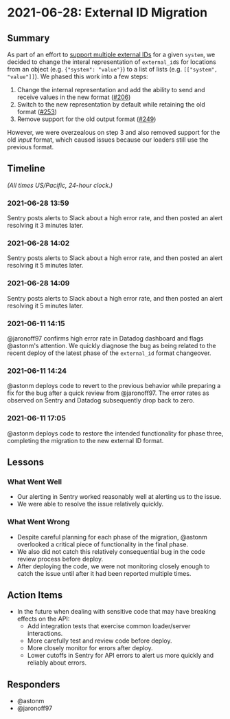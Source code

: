 # 2021-06-28: External ID Migration

## Summary

As part of an effort to [support multiple external IDs][issue-188] for a given `system`, we decided to change the interal representation of `external_id`s for locations from an object (e.g. `{"system": "value"}`) to a list of lists (e.g. `[["system", "value"]]`). We phased this work into a few steps:

1. Change the internal representation and add the ability to send and receive values in the new format ([#206][pr-206])
2. Switch to the new representation by default while retaining the old format ([#253][pr-253])
3. Remove support for the old output format ([#249][pr-249])

However, we were overzealous on step 3 and also removed support for the old _input_ format, which caused issues because our loaders still use the previous format.

## Timeline

_(All times US/Pacific, 24-hour clock.)_

### 2021-06-28 13:59

Sentry posts alerts to Slack about a high error rate, and then posted an alert resolving it 3 minutes later.

### 2021-06-28 14:02

Sentry posts alerts to Slack about a high error rate, and then posted an alert resolving it 5 minutes later.

### 2021-06-28 14:09

Sentry posts alerts to Slack about a high error rate, and then posted an alert resolving it 5 minutes later.

### 2021-06-11 14:15

@jaronoff97 confirms high error rate in Datadog dashboard and flags @astonm's attention. We quickly diagnose the bug as being related to the recent
deploy of the latest phase of the `external_id` format changeover.

### 2021-06-11 14:24

@astonm deploys code to revert to the previous behavior while preparing a fix for the bug after a quick review from @jaronoff97. The error rates as observed on Sentry and Datadog subsequently drop back to zero.

### 2021-06-11 17:05

@astonm deploys code to restore the intended functionality for phase three, completing the migration to the new external ID format.

## Lessons

### What Went Well

-   Our alerting in Sentry worked reasonably well at alerting us to the issue.
-   We were able to resolve the issue relatively quickly.

### What Went Wrong

-   Despite careful planning for each phase of the migration, @astonm overlooked a critical piece of functionality in the final phase.
-   We also did not catch this relatively consequential bug in the code review process before deploy.
-   After deploying the code, we were not monitoring closely enough to catch the issue until after it had been reported multiple times.

## Action Items

-   In the future when dealing with sensitive code that may have breaking effects on the API:
    -   Add integration tests that exercise common loader/server interactions.
    -   More carefully test and review code before deploy.
    -   More closely monitor for errors after deploy.
    -   Lower cutoffs in Sentry for API errors to alert us more quickly and reliably about errors.

## Responders

-   @astonm
-   @jaronoff97

[issue-188]: https://github.com/usdigitalresponse/appointment-availability-infra/issues/188
[pr-206]: https://github.com/usdigitalresponse/appointment-availability-infra/pull/206
[pr-253]: https://github.com/usdigitalresponse/appointment-availability-infra/pull/253
[pr-249]: https://github.com/usdigitalresponse/appointment-availability-infra/pull/249

